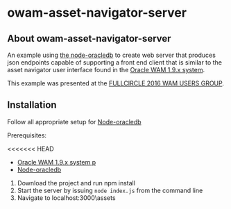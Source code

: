 # owam-asset-navigator-server

## <a name="about"></a> About owam-asset-navigator-server

An example using [the node-oracledb](https://github.com/oracle/node-oracledb) to create web server that produces json endpoints capable of supporting a front end client that is similar to the asset navigator user interface found in the  [ Oracle WAM 1.9.x system](http://www.oracle.com/us/products/applications/utilities/business-solutions/work-asset-management/overview/index.html).

This example was presented at the [FULLCIRCLE 2016 WAM USERS GROUP](http://ouug.org/wam/).

## <a name="installation"></a> Installation

Follow all appropriate setup for [Node-oracledb](https://github.com/oracle/node-oracledb)

Prerequisites:

<<<<<<< HEAD
- [Oracle WAM 1.9.x system p](http://www.oracle.com/us/products/applications/utilities/business-solutions/work-asset-management/overview/index.html)
- [Node-oracledb](https://github.com/oracle/node-oracledb)

1. Download the project and run npm install
2. Start the server by issuing `node index.js` from the command line
3. Navigate to localhost:3000\assets


